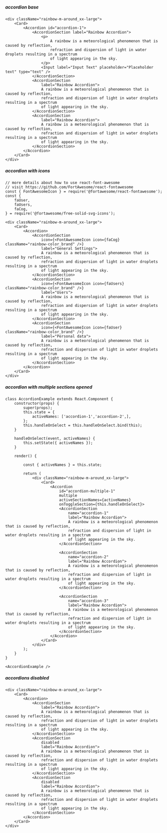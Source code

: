 ##### accordion base

    <div className="rainbow-m-around_xx-large">
        <Card>
            <Accordion id="accordion-1">
                <AccordionSection label="Rainbow Accordion">
                    <p>
                        A rainbow is a meteorological phenomenon that is caused by reflection,
                        refraction and dispersion of light in water droplets resulting in a spectrum
                        of light appearing in the sky.
                    </p>
                    <Input label="Input Text" placeholder="Placeholder text" type="text" />
                </AccordionSection>
                <AccordionSection
                    label="Rainbow Accordion">
                    A rainbow is a meteorological phenomenon that is caused by reflection,
                    refraction and dispersion of light in water droplets resulting in a spectrum
                    of light appearing in the sky.
                </AccordionSection>
                <AccordionSection
                    label="Rainbow Accordion">
                    A rainbow is a meteorological phenomenon that is caused by reflection,
                    refraction and dispersion of light in water droplets resulting in a spectrum
                    of light appearing in the sky.
                </AccordionSection>
            </Accordion>
        </Card>
    </div>

##### accordion with icons

    // more details about how to use react-font-awesome
    // visit https://github.com/FortAwesome/react-fontawesome
    const { FontAwesomeIcon } = require('@fortawesome/react-fontawesome');
    const {
        faUser,
        faUsers,
        faCog,
    } = require('@fortawesome/free-solid-svg-icons');

    <div className="rainbow-m-around_xx-large">
        <Card>
            <Accordion>
                <AccordionSection
                    icon={<FontAwesomeIcon icon={faCog} className="rainbow-color_brand" />}
                    label="General Settings">
                    A rainbow is a meteorological phenomenon that is caused by reflection,
                    refraction and dispersion of light in water droplets resulting in a spectrum
                    of light appearing in the sky.
                </AccordionSection>
                <AccordionSection
                    icon={<FontAwesomeIcon icon={faUsers} className="rainbow-color_brand" />}
                    label="Users">
                    A rainbow is a meteorological phenomenon that is caused by reflection,
                    refraction and dispersion of light in water droplets resulting in a spectrum
                    of light appearing in the sky.
                </AccordionSection>
                <AccordionSection
                    icon={<FontAwesomeIcon icon={faUser} className="rainbow-color_brand" />}
                    label="Personal data">
                    A rainbow is a meteorological phenomenon that is caused by reflection,
                    refraction and dispersion of light in water droplets resulting in a spectrum
                    of light appearing in the sky.
                </AccordionSection>
            </Accordion>
        </Card>
    </div>

##### accordion with multiple sections opened

    class AccordionExample extends React.Component {
        constructor(props) {
            super(props);
            this.state = {
                activeNames: ['accordion-1','accordion-2',],
            };
            this.handleOnSelect = this.handleOnSelect.bind(this);
        }

        handleOnSelect(event, activeNames) {
            this.setState({ activeNames });
        }

        render() {

            const { activeNames } = this.state;

            return (
                <div className="rainbow-m-around_xx-large">
                    <Card>
                        <Accordion
                            id="accordion-multiple-1"
                            multiple
                            activeSectionNames={activeNames}
                            onToggleSection={this.handleOnSelect}>
                            <AccordionSection
                                name="accordion-1"
                                label="Rainbow Accordion">
                                A rainbow is a meteorological phenomenon that is caused by reflection,
                                refraction and dispersion of light in water droplets resulting in a spectrum
                                of light appearing in the sky.
                            </AccordionSection>

                            <AccordionSection
                                name="accordion-2"
                                label="Rainbow Accordion">
                                A rainbow is a meteorological phenomenon that is caused by reflection,
                                refraction and dispersion of light in water droplets resulting in a spectrum
                                of light appearing in the sky.
                            </AccordionSection>

                            <AccordionSection
                                name="accordion-3"
                                label="Rainbow Accordion">
                                A rainbow is a meteorological phenomenon that is caused by reflection,
                                refraction and dispersion of light in water droplets resulting in a spectrum
                                of light appearing in the sky.
                            </AccordionSection>
                        </Accordion>
                    </Card>
                </div>
            );
        }
    }

    <AccordionExample />

##### accordions disabled

    <div className="rainbow-m-around_xx-large">
        <Card>
            <Accordion>
                <AccordionSection
                    label="Rainbow Accordion">
                    A rainbow is a meteorological phenomenon that is caused by reflection,
                    refraction and dispersion of light in water droplets resulting in a spectrum
                    of light appearing in the sky.
                </AccordionSection>
                <AccordionSection
                    disabled
                    label="Rainbow Accordion">
                    A rainbow is a meteorological phenomenon that is caused by reflection,
                    refraction and dispersion of light in water droplets resulting in a spectrum
                    of light appearing in the sky.
                </AccordionSection>
                <AccordionSection
                    disabled
                    label="Rainbow Accordion">
                    A rainbow is a meteorological phenomenon that is caused by reflection,
                    refraction and dispersion of light in water droplets resulting in a spectrum
                    of light appearing in the sky.
                </AccordionSection>
            </Accordion>
        </Card>
    </div>
